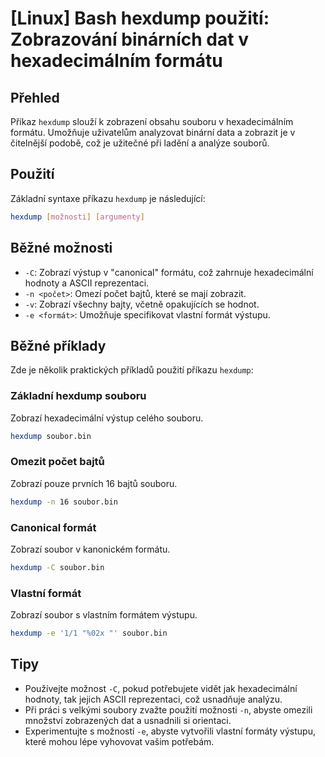 # [Linux] Bash hexdump použití: Zobrazování binárních dat v hexadecimálním formátu

## Přehled
Příkaz `hexdump` slouží k zobrazení obsahu souboru v hexadecimálním formátu. Umožňuje uživatelům analyzovat binární data a zobrazit je v čitelnější podobě, což je užitečné při ladění a analýze souborů.

## Použití
Základní syntaxe příkazu `hexdump` je následující:

```bash
hexdump [možnosti] [argumenty]
```

## Běžné možnosti
- `-C`: Zobrazí výstup v "canonical" formátu, což zahrnuje hexadecimální hodnoty a ASCII reprezentaci.
- `-n <počet>`: Omezí počet bajtů, které se mají zobrazit.
- `-v`: Zobrazí všechny bajty, včetně opakujících se hodnot.
- `-e <formát>`: Umožňuje specifikovat vlastní formát výstupu.

## Běžné příklady
Zde je několik praktických příkladů použití příkazu `hexdump`:

### Základní hexdump souboru
Zobrazí hexadecimální výstup celého souboru.
```bash
hexdump soubor.bin
```

### Omezit počet bajtů
Zobrazí pouze prvních 16 bajtů souboru.
```bash
hexdump -n 16 soubor.bin
```

### Canonical formát
Zobrazí soubor v kanonickém formátu.
```bash
hexdump -C soubor.bin
```

### Vlastní formát
Zobrazí soubor s vlastním formátem výstupu.
```bash
hexdump -e '1/1 "%02x "' soubor.bin
```

## Tipy
- Používejte možnost `-C`, pokud potřebujete vidět jak hexadecimální hodnoty, tak jejich ASCII reprezentaci, což usnadňuje analýzu.
- Při práci s velkými soubory zvažte použití možnosti `-n`, abyste omezili množství zobrazených dat a usnadnili si orientaci.
- Experimentujte s možností `-e`, abyste vytvořili vlastní formáty výstupu, které mohou lépe vyhovovat vašim potřebám.